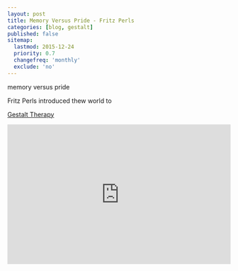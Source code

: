 ```yaml
---
layout: post
title: Memory Versus Pride - Fritz Perls
categories: [blog, gestalt]
published: false
sitemap:
  lastmod: 2015-12-24
  priority: 0.7
  changefreq: 'monthly'
  exclude: 'no'
---
```


<span class="highlight">memory versus pride</span>

Fritz Perls introduced thew world to 


<a href="/gestalt-therapy/" title="Gestalt Therapy">Gestalt Therapy</a> 


<iframe width="100%" height="315" src="https://www.youtube.com/watch?v=CZLOYxSTWV4" frameborder="0" allowfullscreen></iframe>
